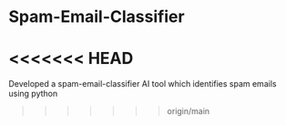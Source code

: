 # Spam-Email-Classifier
<<<<<<< HEAD
=======
Developed a spam-email-classifier AI tool which identifies spam emails using python
>>>>>>> origin/main
